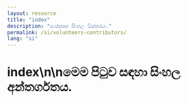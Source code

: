 ```yaml
---
layout: resource
title: "index"
description: "සංස්කෘත සිංහල විස්තරය."
permalink: /si/volunteers-contributors/
lang: "si"
---
```


# index\n\nමෙම පිටුව සඳහා සිංහල අන්තර්ගතය.
